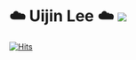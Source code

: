 # ☁️ Uijin Lee ☁️ <a href="https://hits.seeyoufarm.com"><img src="https://hits.seeyoufarm.com/api/count/incr/badge.svg?url=https%3A%2F%2Fgithub.com%2FAni-Gil&count_bg=%23FF0000&title_bg=%23555555&icon=&icon_color=%23FF0000&title=HITS&edge_flat=true"/></a>

[![Hits](https://hits.seeyoufarm.com/api/count/incr/badge.svg?url=https%3A%2F%2Fgithub.com%2Fgjbae1212%2Fhit-counter&count_bg=%2379C83D&title_bg=%23555555&icon=googlecloud.svg&icon_color=%23E7E7E7&title=hits&edge_flat=false)](https://hits.seeyoufarm.com)

